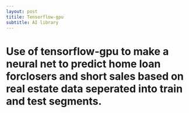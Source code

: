```yaml
---
layout: post
titile: Tensorflow-gpu
subtitle: AI library
---
```


# Use of tensorflow-gpu to make a neural net to predict home loan forclosers and short sales based on real estate data seperated into train and test segments.  
 
 

